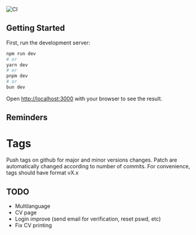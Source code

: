 ![CI](https://github.com/LucasDltg/party-website/actions/workflows/ci.yml/badge.svg)

## Getting Started

First, run the development server:

```bash
npm run dev
# or
yarn dev
# or
pnpm dev
# or
bun dev
```

Open [http://localhost:3000](http://localhost:3000) with your browser to see the result.

## Reminders

# Tags

Push tags on github for major and minor versions changes. Patch are automatically changed according to number of commits. For convenience, tags should have format vX.x

## TODO

- Multilanguage
- CV page
- Login improve (send email for verification, reset pswd, etc)
- Fix CV printing
